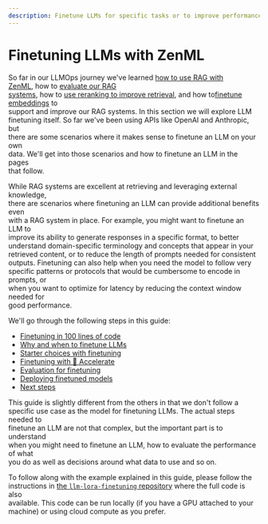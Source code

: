 ```yaml
---
description: Finetune LLMs for specific tasks or to improve performance and cost.
---
```


# Finetuning LLMs with ZenML

So far in our LLMOps journey we've learned [how to use RAG with\
ZenML](../rag-with-zenml/), how to [evaluate our RAG\
systems](../evaluation/), how to [use reranking to improve retrieval](../reranking/), and how to[finetune embeddings](../finetuning-embeddings/) to\
support and improve our RAG systems. In this section we will explore LLM\
finetuning itself. So far we've been using APIs like OpenAI and Anthropic, but\
there are some scenarios where it makes sense to finetune an LLM on your own\
data. We'll get into those scenarios and how to finetune an LLM in the pages\
that follow.

While RAG systems are excellent at retrieving and leveraging external knowledge,\
there are scenarios where finetuning an LLM can provide additional benefits even\
with a RAG system in place. For example, you might want to finetune an LLM to\
improve its ability to generate responses in a specific format, to better\
understand domain-specific terminology and concepts that appear in your\
retrieved content, or to reduce the length of prompts needed for consistent\
outputs. Finetuning can also help when you need the model to follow very\
specific patterns or protocols that would be cumbersome to encode in prompts, or\
when you want to optimize for latency by reducing the context window needed for\
good performance.

We'll go through the following steps in this guide:

* [Finetuning in 100 lines of code](finetuning-100-loc.md)
* [Why and when to finetune LLMs](why-and-when-to-finetune-llms.md)
* [Starter choices with finetuning](starter-choices-for-finetuning-llms.md)
* [Finetuning with 🤗 Accelerate](finetuning-with-accelerate.md)
* [Evaluation for finetuning](evaluation-for-finetuning.md)
* [Deploying finetuned models](deploying-finetuned-models.md)
* [Next steps](next-steps.md)

This guide is slightly different from the others in that we don't follow a\
specific use case as the model for finetuning LLMs. The actual steps needed to\
finetune an LLM are not that complex, but the important part is to understand\
when you might need to finetune an LLM, how to evaluate the performance of what\
you do as well as decisions around what data to use and so on.

To follow along with the example explained in this guide, please follow the\
instructions in [the `llm-lora-finetuning` repository](https://github.com/zenml-io/zenml-projects/tree/main/gamesense) where the full code is also\
available. This code can be run locally (if you have a GPU attached to your\
machine) or using cloud compute as you prefer.
